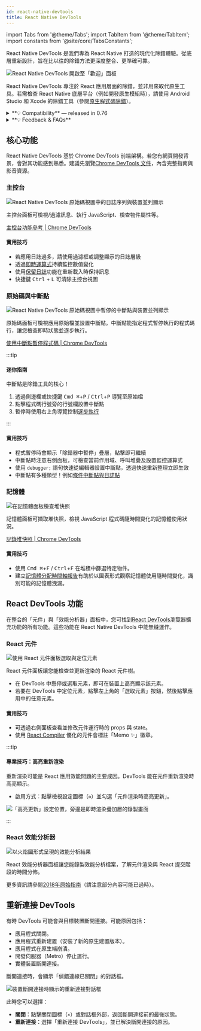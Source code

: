 ```yaml
---
id: react-native-devtools
title: React Native DevTools
---
```


import Tabs from '@theme/Tabs'; import TabItem from '@theme/TabItem'; import constants from '@site/core/TabsConstants';

React Native DevTools 是我們專為 React Native 打造的現代化除錯體驗。從底層重新設計，旨在比以往的除錯方法更深度整合、更準確可靠。

![React Native DevTools 開啟至「歡迎」面板](/docs/assets/debugging-rndt-welcome.jpg)

React Native DevTools 專注於 React 應用層面的除錯，並非用來取代原生工具。若需檢查 React Native 底層平台（例如開發原生模組時），請使用 Android Studio 和 Xcode 的除錯工具（參閱[原生程式碼除錯](/docs/debugging-native-code)）。

<details>
<summary>**💡 Compatibility** — released in 0.76</summary>

React Native DevTools supports all React Native apps running Hermes. It replaces the previous Flipper, Experimental Debugger, and Hermes debugger (Chrome) frontends.

It is not possible to set up React Native DevTools with any older versions of React Native.

- **Chrome Browser DevTools — unsupported**
  - Connecting to React Native via `chrome://inspect` is no longer supported. Features may not work correctly, as the latest versions of Chrome DevTools (which are built to match the latest browser capabilities and APIs) have not been tested, and this frontend lacks our customisations. Instead, we ship a supported version with React Native DevTools.
- **Visual Studio Code — unsupported** (pre-existing)
  - Third party extensions such as [Expo Tools](https://github.com/expo/vscode-expo) and [Radon IDE](https://ide.swmansion.com/) may have improved compatibility, but are not directly supported by the React team.

</details>

<details>
<summary>**💡 Feedback & FAQs**</summary>

We want the tooling you use to debug React across all platforms to be reliable, familiar, simple, and cohesive. All the features described on this page are built with these principles in mind, and we also want to offer more capabilities in future.

We are actively iterating on the future of React Native DevTools, and have created a centralized [GitHub discussion](https://github.com/react-native-community/discussions-and-proposals/discussions/819) to keep track of issues, frequently asked questions, and feedback.

</details>

## 核心功能

React Native DevTools 基於 Chrome DevTools 前端架構。若您有網頁開發背景，會對其功能感到熟悉。建議先瀏覽[Chrome DevTools 文件](https://developer.chrome.com/docs/devtools)，內含完整指南與影音資源。

### 主控台

![React Native DevTools 原始碼視圖中的日誌序列與裝置並列顯示](/docs/assets/debugging-rndt-console.jpg)

主控台面板可檢視/過濾訊息、執行 JavaScript、檢查物件屬性等。

[主控台功能參考 | Chrome DevTools](https://developer.chrome.com/docs/devtools/console/reference)

#### 實用技巧

- 若應用日誌過多，請使用過濾框或調整顯示的日誌層級
- 透過[即時運算式](https://developer.chrome.com/docs/devtools/console/live-expressions)持續監控數值變化
- 使用[保留日誌](https://developer.chrome.com/docs/devtools/console/reference#persist)功能在重新載入時保持訊息
- 快捷鍵 <kbd>Ctrl</kbd> + <kbd>L</kbd> 可清除主控台視圖

### 原始碼與中斷點

![React Native DevTools 原始碼視圖中暫停的中斷點與裝置並列顯示](/docs/assets/debugging-rndt-sources-paused-with-device.jpg)

原始碼面板可檢視應用原始檔並設置中斷點。中斷點能指定程式暫停執行的程式碼行，讓您檢查即時狀態並逐步執行。

[使用中斷點暫停程式碼 | Chrome DevTools](https://developer.chrome.com/docs/devtools/javascript/breakpoints)

:::tip

#### 迷你指南

中斷點是除錯工具的核心！

1. 透過側邊欄或快捷鍵 <kbd>Cmd ⌘</kbd>+<kbd>P</kbd> / <kbd>Ctrl</kbd>+<kbd>P</kbd> 導覽至原始檔
2. 點擊程式碼行號旁的行號欄設置中斷點
3. 暫停時使用右上角導覽控制[逐步執行](https://developer.chrome.com/docs/devtools/javascript/reference#stepping)

:::

#### 實用技巧

- 程式暫停時會顯示「除錯器中暫停」疊層，點擊即可繼續
- 中斷點時注意右側面板，可檢查當前作用域、呼叫堆疊及設置監控運算式
- 使用 `debugger;` 語句快速從編輯器設置中斷點，透過快速重新整理立即生效
- 中斷點有多種類型！例如[條件中斷點與日誌點](https://developer.chrome.com/docs/devtools/javascript/breakpoints#overview)

### 記憶體

![在記憶體面板檢查堆快照](/docs/assets/debugging-rndt-memory.jpg)

記憶體面板可擷取堆快照，檢視 JavaScript 程式碼隨時間變化的記憶體使用狀況。

[記錄堆快照 | Chrome DevTools](https://developer.chrome.com/docs/devtools/memory-problems/heap-snapshots)

#### 實用技巧

- 使用 <kbd>Cmd ⌘</kbd>+<kbd>F</kbd> / <kbd>Ctrl</kbd>+<kbd>F</kbd> 在堆積中篩選特定物件。
- 建立[記憶體分配時間軸報告](https://developer.chrome.com/docs/devtools/memory-problems/allocation-profiler)有助於以圖表形式觀察記憶體使用隨時間變化，識別可能的記憶體洩漏。

## React DevTools 功能

在整合的「元件」與「效能分析器」面板中，您可找到[React DevTools](https://react.dev/learn/react-developer-tools)瀏覽器擴充功能的所有功能。這些功能在 React Native DevTools 中能無縫運作。

### React 元件

![使用 React 元件面板選取與定位元素](/docs/assets/debugging-rndt-react-components.gif)

React 元件面板讓您能檢查並更新渲染的 React 元件樹。

- 在 DevTools 中懸停或選取元素，即可在裝置上高亮顯示該元素。
- 若要在 DevTools 中定位元素，點擊左上角的「選取元素」按鈕，然後點擊應用中的任意元素。

#### 實用技巧

- 可透過右側面板查看並修改元件運行時的 props 與 state。
- 使用 [React Compiler](https://react.dev/learn/react-compiler) 優化的元件會標註「Memo ✨」徽章。

:::tip

#### 專業技巧：高亮重新渲染

重新渲染可能是 React 應用效能問題的主要成因。DevTools 能在元件重新渲染時高亮顯示。

- 啟用方式：點擊檢視設定圖標（`⚙︎`）並勾選「元件渲染時高亮更新」。

![「高亮更新」設定位置，旁邊是即時渲染疊加層的錄製畫面](/docs/assets/debugging-rndt-highlight-renders.gif)

:::

### React 效能分析器

![以火焰圖形式呈現的效能分析結果](/docs/assets/debugging-rndt-react-profiler.jpg)

React 效能分析器面板讓您能錄製效能分析檔案，了解元件渲染與 React 提交階段的時間分佈。

更多資訊請參閱[2018年原始指南](https://legacy.reactjs.org/blog/2018/09/10/introducing-the-react-profiler.html#reading-performance-data)（請注意部分內容可能已過時）。

## 重新連接 DevTools

有時 DevTools 可能會與目標裝置斷開連接。可能原因包括：

- 應用程式關閉。
- 應用程式重新建置（安裝了新的原生建置版本）。
- 應用程式在原生端崩潰。
- 開發伺服器（Metro）停止運行。
- 實體裝置斷開連接。

斷開連接時，會顯示「偵錯連線已關閉」的對話框。

![裝置斷開連接時顯示的重新連接對話框](/docs/assets/debugging-reconnect-menu.jpg)

此時您可以選擇：

- **關閉**：點擊關閉圖標（`×`）或對話框外部，返回斷開連接前的最後狀態。
- **重新連接**：選擇「重新連接 DevTools」，並已解決斷開連接的原因。